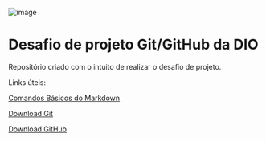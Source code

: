 ![image](https://user-images.githubusercontent.com/14929159/170795378-7209cf53-8317-452e-94b9-11b689a12454.png)

# Desafio de projeto Git/GitHub da DIO

Repositório criado com o intuito de realizar o desafio de projeto. 

 Links úteis:
 
[Comandos Básicos do Markdown](https://www.markdownguide.org/basic-syntax/)

[Download Git](https://git-scm.com/downloads)

[Download GitHub](https://desktop.github.com/)



